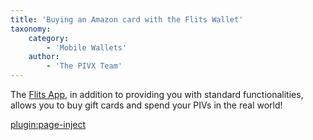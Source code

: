 ```yaml
---
title: 'Buying an Amazon card with the Flits Wallet'
taxonomy:
    category:
        - 'Mobile Wallets'
    author:
        - 'The PIVX Team'
---
```


The [Flits App](https://flitswallet.app/), in addition to providing you with standard functionalities, allows you to buy gift cards and spend your PIVs in the real world!

[plugin:page-inject](/wallets/mobile-hardware-wallets/flits-wallet/flits-buy-gift-cart)

